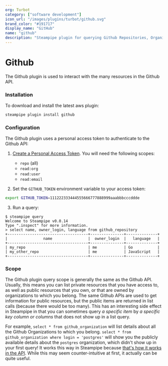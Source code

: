 ```yaml
---
org: Turbot
category: ["software development"]
icon_url: "/images/plugins/turbot/github.svg"
brand_color: "#191717"
display_name: "GitHub"
name: "github"
description: "Steampipe plugin for querying Github Repositories, Organizations, and other resources."
---
```


# Github

The Github plugin is used to interact with the many resources in the Github API.

### Installation
To download and install the latest aws plugin:
```bash
steampipe plugin install github
```

### Configuration

The Github plugin uses a personal access token to authenticate to the Github API:
1. [Create a Personal Access Token](https://docs.github.com/en/github/authenticating-to-github/creating-a-personal-access-token).  You will need the following scopes:
    - `repo` (all)
    - `read:org`
    - `read:user`
    - `read:email`


2. Set the `GITHUB_TOKEN` environment variable to your access token:
```bash 
export GITHUB_TOKEN=111222333444555666777888999aaabbbcccddde
```
3. Run a query:

```
$ steampipe query
Welcome to Steampipe v0.0.14
Type ".inspect" for more information.
> select name, owner_login, language from github_repository
+------------------------------------+---------------+--------------+
|                name                |  owner_login  |   language   |
+------------------------------------+---------------+--------------+
| my_repo                            | me            | Go           |
| my_other_repo                      | me            | JavaScript   |
+------------------------------------+---------------+--------------+
```

### Scope

The Github plugin query scope is generally the same as the Github API.  Usually, this means you can list private resources that you have access to, as well as public resources that you own, or that are owned by organizations to which you belong.  The same Github APIs are used to get information for public resources, but the public items are returned in list calls (because there would be too many).  This has an interesting side effect in Steampipe in that you can sometimes query *a specific item* by *a specific key column or columns* that does not show up in a list query.

For example,  `select * from github_organization` will list details about all the Github Organizations to which you belong. `select * from github_organization where login = 'postgres'` will show you the publicly available details about the `postgres` organization, which didn't show up in your first query!  It works this way in Steampipe because [that's how it works in the API](https://docs.github.com/en/rest/reference/orgs#list-organizations-for-a-user).  While this may seem counter-intuitive at first, it actually can be quite useful.  
